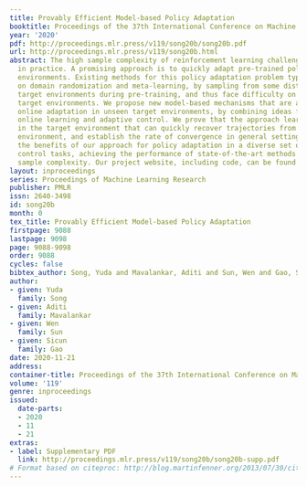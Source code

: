 ```yaml
---
title: Provably Efficient Model-based Policy Adaptation
booktitle: Proceedings of the 37th International Conference on Machine Learning
year: '2020'
pdf: http://proceedings.mlr.press/v119/song20b/song20b.pdf
url: http://proceedings.mlr.press/v119/song20b.html
abstract: The high sample complexity of reinforcement learning challenges its use
  in practice. A promising approach is to quickly adapt pre-trained policies to new
  environments. Existing methods for this policy adaptation problem typically rely
  on domain randomization and meta-learning, by sampling from some distribution of
  target environments during pre-training, and thus face difficulty on out-of-distribution
  target environments. We propose new model-based mechanisms that are able to make
  online adaptation in unseen target environments, by combining ideas from no-regret
  online learning and adaptive control. We prove that the approach learns policies
  in the target environment that can quickly recover trajectories from the source
  environment, and establish the rate of convergence in general settings. We demonstrate
  the benefits of our approach for policy adaptation in a diverse set of continuous
  control tasks, achieving the performance of state-of-the-art methods with much lower
  sample complexity. Our project website, including code, can be found at https://yudasong.github.io/PADA.
layout: inproceedings
series: Proceedings of Machine Learning Research
publisher: PMLR
issn: 2640-3498
id: song20b
month: 0
tex_title: Provably Efficient Model-based Policy Adaptation
firstpage: 9088
lastpage: 9098
page: 9088-9098
order: 9088
cycles: false
bibtex_author: Song, Yuda and Mavalankar, Aditi and Sun, Wen and Gao, Sicun
author:
- given: Yuda
  family: Song
- given: Aditi
  family: Mavalankar
- given: Wen
  family: Sun
- given: Sicun
  family: Gao
date: 2020-11-21
address: 
container-title: Proceedings of the 37th International Conference on Machine Learning
volume: '119'
genre: inproceedings
issued:
  date-parts:
  - 2020
  - 11
  - 21
extras:
- label: Supplementary PDF
  link: http://proceedings.mlr.press/v119/song20b/song20b-supp.pdf
# Format based on citeproc: http://blog.martinfenner.org/2013/07/30/citeproc-yaml-for-bibliographies/
---
```

